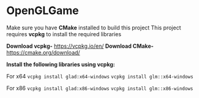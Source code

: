 # OpenGLGame

Make sure you have **CMake** installed to build this project
This project requires **vcpkg** to install the required libraries

**Download vcpkg-** https://vcpkg.io/en/
**Download CMake-** https://cmake.org/download/

**Install the following libraries using vcpkg:**

For x64
    `vcpkg install glad:x64-windows`
    `vcpkg install glm::x64-windows`

For x86
    `vcpkg install glad:x86-windows`
    `vcpkg install glm::x86-windows`

